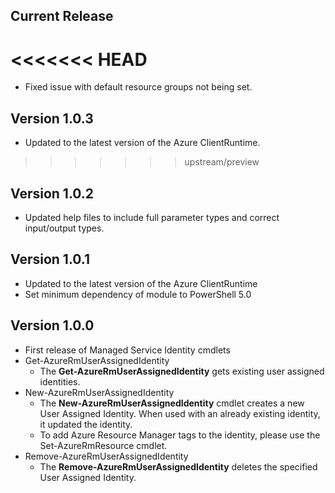 <!--
    Please leave this section at the top of the change log.

    Changes for the current release should go under the section titled "Current Release", and should adhere to the following format:

    ## Current Release
    * Overview of change #1
        - Additional information about change #1
    * Overview of change #2
        - Additional information about change #2
        - Additional information about change #2
    * Overview of change #3
    * Overview of change #4
        - Additional information about change #4

    ## YYYY.MM.DD - Version X.Y.Z (Previous Release)
    * Overview of change #1
        - Additional information about change #1
-->
## Current Release
<<<<<<< HEAD
=======
* Fixed issue with default resource groups not being set.

## Version 1.0.3
* Updated to the latest version of the Azure ClientRuntime.
>>>>>>> upstream/preview

## Version 1.0.2
* Updated help files to include full parameter types and correct input/output types.

## Version 1.0.1
* Updated to the latest version of the Azure ClientRuntime
* Set minimum dependency of module to PowerShell 5.0

## Version 1.0.0
* First release of Managed Service Identity cmdlets
* Get-AzureRmUserAssignedIdentity
    - The **Get-AzureRmUserAssignedIdentity** gets existing user assigned identities.
* New-AzureRmUserAssignedIdentity
    - The **New-AzureRmUserAssignedIdentity** cmdlet creates a new User Assigned Identity. When used with an already existing identity, it updated the identity.
    - To add Azure Resource Manager tags to the identity, please use the Set-AzureRmResource cmdlet.
* Remove-AzureRmUserAssignedIdentity
    - The **Remove-AzureRmUserAssignedIdentity** deletes the specified User Assigned Identity.
